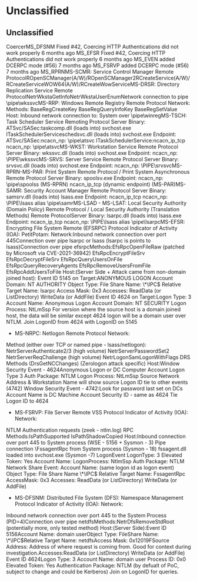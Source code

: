 # Unclassified

## Unclassified

CoercerMS\_DFSNM Fixed #42, Coercing HTTP Authentications did not work properly 6 months ago MS\_EFSR Fixed #42, Coercing HTTP Authentications did not work properly 6 months ago MS\_EVEN added DCERPC mode (#56) 7 months ago MS\_FSRVP added DCERPC mode (#56) 7 months ago MS\_RPRNMS-SCMR: Service Control Manager Remote ProtocolROpenSCManager(A/W)/ROpenSCManager2RCreateService(A/W)/RCreateServiceWOW64(A/W)/RCreateWowServiceMS-DRSR: Directory Replication Service Remote ProtocolNetrWkstaGetInfoNetrWkstaUserEnumNetwork connection to pipe \pipe\wkssvcMS-RRP: Windows Remote Registry Remote Protocol Network: Methods: BaseRegCreateKey BaseRegQueryInfoKey BaseRegSetValue Host: Inbound network connection to: System over \pipe\winregMS-TSCH: Task Scheduler Service Remoting Protocol Server Binary: ATSvc/SASec:taskcomp.dll (loads into) svchost.exe ITaskSchedulerServiceschedsvc.dll (loads into) svchost.exe Endpoint: ATSvc/SASec:ncacn\_np: \pipe\atsvc ITaskSchedulerService:ncacn\_ip\_tcp ncacn\_np: \pipe\atsvcMS-WKST: Workstation Service Remote Protocol Server Binary: wkssvc.dll (loads into) svchost.exe Endpoint: ncacn\_np: \PIPE\wkssvcMS-SRVS: Server Service Remote Protocol Server Binary: srvsvc.dll (loads into) svchost.exe Endpoint: ncacn\_np: \PIPE\srvsvcMS-RPRN-MS-PAR: Print System Remote Protocol / Print System Asynchronous Remote Protocol Server Binary: spoolsv.exe Endpoint: ncacn\_np: \pipe\spoolss (MS-RPRN) ncacn\_ip\_tcp (dynamic endpoint) (MS-PAR)MS-SAMR: Security Account Manager Remote Protocol Server Binary: samsrv.dll (loads into) lsass.exe Endpoint: ncacn\_ip\_tcp ncacn\_np: \PIPE\lsass alias \pipe\samrMS-LSAD - MS-LSAT: Local Security Authority (Domain Policy) Remote Protocol / Local Security Authority (Translation Methods) Remote ProtocolServer Binary: lsarpc.dll (loads into) lsass.exe Endpoint: ncacn\_ip\_tcp ncacn\_np: \PIPE\lsass alias \pipe\lsarpcMS-EFSR: Encrypting File System Remote (EFSRPC) Protocol Indicator of Activity (IOA): PetitPotam: Network:Inbound network connection over port 445Connection over pipe lsarpc or lsass (lsarpc is points to lsass)Connection over pipe efsrpcMethods:EfsRpcOpenFileRaw (patched by Microsoft via CVE-2021-36942) EfsRpcEncryptFileSrv EfsRpcDecryptFileSrv EfsRpcQueryUsersOnFile EfsRpcQueryRecoveryAgents EfsRpcRemoveUsersFromFile EfsRpcAddUsersToFile Host:(Server Side + Attack came from non-domain joined host): Event ID 5145 on Target:ANONYMOUS LOGON Account Domain: NT AUTHORITY Object Type: File Share Name: \\\*\IPC$ Relative Target Name: lsarpc Access Mask: 0x3 Accesses: ReadData (or ListDirectory) WriteData (or AddFile) Event ID 4624 on Target:Logon Type: 3 Account Name: Anonymous Logon Account Domain: NT SECURITY Logon Process: NtLmSsp For version where the source host is a domain joined host, the data will be similar except 4624 logon will be a domain user over NTLM. Join LogonID from 4624 with LogonID on 5145

* MS-NRPC: Netlogon Remote Protocol Network:

Method (either over TCP or named pipe - lsass/netlogon): NetrServerAuthenticate2/3 (high volume) NetrServerPasswordSet2 NetrServerReqChallenge (high volume) NetrLogonSamLogonWithFlags DRS Methods (DrsGetNCChanges) (Zerologon attack specific) Host:Window Security Event - 4624Anonymous Logon or DC Computer Account Logon Type 3 Auth Package: NTLM Logon Process: NtLmSsp Source Network Address & Workstation Name will show source Logon ID tie to other events (4742) Window Security Event - 4742:Look for password last set on DCs Account Name is DC Machine Account Security ID - same as 4624 Tie Logon ID to 4624

* MS-FSRVP: File Server Remote VSS Protocol Indicator of Activity (IOA): Network:

NTLM Authentication requests (zeek - ntlm.log) RPC Methods:IsPathSupported IsPathShadowCopied Host:Inbound connection over port 445 to System process (WSE - 5156 + Sysmon - 3) Pipe connection \FssagentRpc from System process (Sysmon - 18) fssagent.dll loaded into svchost.exe (Sysmon -7) LogonEvent LogonType: 3 Elevated Token: Yes Account Name: LogonProcess: NtlmSsp Auth Package: NTLM Network Share Event: Account Name: (same logon id as logon event) Object Type: File Share Name \\\*\IPC$ Relative Target Name: FssagentRpc AccessMask: 0x3 Accesses: ReadData (or ListDirectory) WriteData (or AddFile)

* MS-DFSNM: Distributed File System (DFS): Namespace Management Protocol Indicator of Activity (IOA): Network:

Inbound network connection over port 445 to the System Process (PID=4)Connection over pipe netdfsMethods:NetrDfsRemoveStdRoot (potentially more, only tested method) Host:(Server Side):Event ID 5156Account Name: domain userObject Type: FileShare Name: \\\*\IPC$Relative Target Name: netdfsAccess Mask: 0x12019FSource Address: Address of where request is coming from. Good for context during investigation.Accesses:ReadData (or ListDirectory) WriteData (or AddFile) Event ID 4624Logon Type: 3 Account Name: domain user Process ID: 0x0 Elevated Token: Yes Authentication Package: NTLM (by defualt of PoC, subject to change and could be Kerberos) Join on LogonID for queries.
